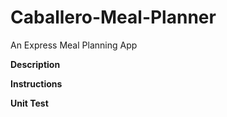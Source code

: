 # Caballero-Meal-Planner
An Express Meal Planning App

**Description**



**Instructions**



**Unit Test**

